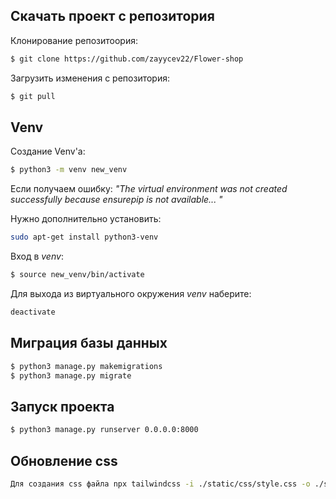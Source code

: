 ## Скачать проект с репозитория

Клонирование репозитоория:

```bash
$ git clone https://github.com/zayycev22/Flower-shop
```


Загрузить изменения с репозитория:

```bash
$ git pull
```

## Venv

Создание Venv'а:

```bash
$ python3 -m venv new_venv
```

Если получаем ошибку:
*"The virtual environment was not created successfully because ensurepip is not available... "*

Нужно дополнительно установить:

```bash
sudo apt-get install python3-venv
```

Вход в *venv*:

```bash
$ source new_venv/bin/activate
```

Для выхода из виртуального окружения *venv* наберите:

```bash
deactivate
```
## Миграция базы данных
```bash
$ python3 manage.py makemigrations
$ python3 manage.py migrate
```
## Запуск проекта
```bash
$ python3 manage.py runserver 0.0.0.0:8000
```
## Обновление css
```bash
Для создания css файла npx tailwindcss -i ./static/css/style.css -o ./static/css/output.css --watch
```
